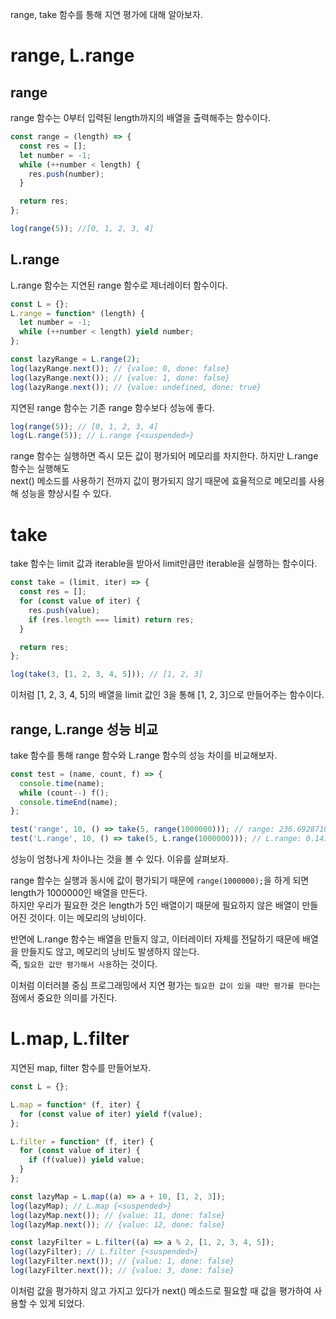 range, take 함수를 통해 지연 평가에 대해 알아보자.

# range, L.range

## range

range 함수는 0부터 입력된 length까지의 배열을 출력해주는 함수이다.

```javascript
const range = (length) => {
  const res = [];
  let number = -1;
  while (++number < length) {
    res.push(number);
  }

  return res;
};

log(range(5)); //[0, 1, 2, 3, 4]
```

## L.range

L.range 함수는 지연된 range 함수로 제너레이터 함수이다.

```javascript
const L = {};
L.range = function* (length) {
  let number = -1;
  while (++number < length) yield number;
};

const lazyRange = L.range(2);
log(lazyRange.next()); // {value: 0, done: false}
log(lazyRange.next()); // {value: 1, done: false}
log(lazyRange.next()); // {value: undefined, done: true}
```

지연된 range 함수는 기존 range 함수보다 성능에 좋다.

```javascript
log(range(5)); // [0, 1, 2, 3, 4]
log(L.range(5)); // L.range {<suspended>}
```

range 함수는 실행하면 즉시 모든 값이 평가되어 메모리를 차지한다. 하지만 L.range 함수는 실행해도<br>
next() 메소드를 사용하기 전까지 값이 평가되지 않기 때문에 효율적으로 메모리를 사용해 성능을 향상시킬 수 있다.

# take

take 함수는 limit 값과 iterable을 받아서 limit만큼만 iterable을 실행하는 함수이다.

```javascript
const take = (limit, iter) => {
  const res = [];
  for (const value of iter) {
    res.push(value);
    if (res.length === limit) return res;
  }

  return res;
};

log(take(3, [1, 2, 3, 4, 5])); // [1, 2, 3]
```

이처럼 [1, 2, 3, 4, 5]의 배열을 limit 값인 3을 통해 [1, 2, 3]으로 만들어주는 함수이다.

## range, L.range 성능 비교

take 함수를 통해 range 함수와 L.range 함수의 성능 차이를 비교해보자.

```javascript
const test = (name, count, f) => {
  console.time(name);
  while (count--) f();
  console.timeEnd(name);
};

test('range', 10, () => take(5, range(1000000))); // range: 236.69287109375 ms
test('L.range', 10, () => take(5, L.range(1000000))); // L.range: 0.141845703125 ms
```

성능이 엄청나게 차이나는 것을 볼 수 있다. 이유를 살펴보자.

range 함수는 실행과 동시에 값이 평가되기 때문에 `range(1000000);`을 하게 되면 length가 1000000인 배열을 만든다.<br>
하지만 우리가 필요한 것은 length가 5인 배열이기 때문에 필요하지 않은 배열이 만들어진 것이다. 이는 메모리의 낭비이다.

반면에 L.range 함수는 배열을 만들지 않고, 이터레이터 자체를 전달하기 때문에 배열을 만들지도 않고, 메모리의 낭비도 발생하지 않는다.<br>
즉, `필요한 값만 평가해서 사용`하는 것이다.

이처럼 이터러블 중심 프로그래밍에서 지연 평가는 `필요한 값이 있을 때만 평가를 한다`는 점에서 중요한 의미를 가진다.

# L.map, L.filter

지연된 map, filter 함수를 만들어보자.

```javascript
const L = {};

L.map = function* (f, iter) {
  for (const value of iter) yield f(value);
};

L.filter = function* (f, iter) {
  for (const value of iter) {
    if (f(value)) yield value;
  }
};

const lazyMap = L.map((a) => a + 10, [1, 2, 3]);
log(lazyMap); // L.map {<suspended>}
log(lazyMap.next()); // {value: 11, done: false}
log(lazyMap.next()); // {value: 12, done: false}

const lazyFilter = L.filter((a) => a % 2, [1, 2, 3, 4, 5]);
log(lazyFilter); // L.filter {<suspended>}
log(lazyFilter.next()); // {value: 1, done: false}
log(lazyFilter.next()); // {value: 3, done: false}
```

이처럼 값을 평가하지 않고 가지고 있다가 next() 메소드로 필요할 때 값을 평가하여 사용할 수 있게 되었다.

